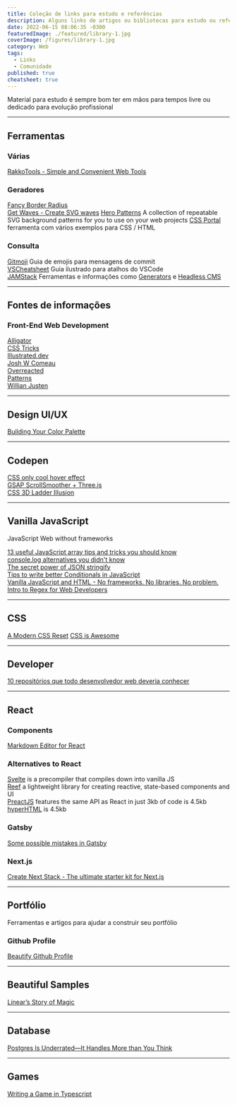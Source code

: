 ```yaml
---
title: Coleção de links para estudo e referências
description: Alguns links de artigos ou bibliotecas para estudo ou referências para desenvolvedores e designers
date: 2022-06-15 08:06:35 -0300
featuredImage: ./featured/library-1.jpg
coverImage: /figures/library-1.jpg
category: Web
tags:
  - Links
  - Comunidade
published: true
cheatsheet: true
---
```


Material para estudo é sempre bom ter em mãos para tempos livre ou dedicado para evolução profissional

---

## Ferramentas

### Várias

[RakkoTools - Simple and Convenient Web Tools](https://en.rakko.tools/)

### Geradores

[Fancy Border Radius](https://9elements.github.io/fancy-border-radius/)  
[Get Waves - Create SVG waves](https://getwaves.io/)
[Hero Patterns](https://heropatterns.com/) A collection of repeatable SVG background patterns for you to use on your web projects
[CSS Portal](https://www.cssportal.com/) ferramenta com vários exemplos para CSS / HTML

### Consulta

[Gitmoji](https://gitmoji.dev/) Guia de emojis para mensagens de commit  
[VSCheatsheet](https://www.vscheatsheet.com/) Guia ilustrado para atalhos do VSCode  
[JAMStack](https://jamstack.org/) Ferramentas e informações como [Generators](https://jamstack.org/generators/) e [Headless CMS](https://jamstack.org/headless-cms/)

---

## Fontes de informações

### Front-End Web Development

[Alligator](https://alligator.io/)  
[CSS Tricks](https://css-tricks.com/)  
[Illustrated.dev](https://illustrated.dev/)  
[Josh W Comeau](https://www.joshwcomeau.com/)  
[Overreacted](https://overreacted.io/)  
[Patterns](https://www.patterns.dev/)  
[Willian Justen](https://willianjusten.com.br/)

---

## Design UI/UX

[Building Your Color Palette](https://www.refactoringui.com/previews/building-your-color-palette)

---

## Codepen

[CSS only cool hover effect](https://codepen.io/t_afif/pen/ExQLWNE)  
[GSAP ScrollSmoother + Three.js](https://codepen.io/cmalven/pen/PoEJvjE)  
[CSS 3D Ladder Illusion](https://codepen.io/pavlovsk/pen/WNMZvMw)

---

## Vanilla JavaScript

JavaScript Web without frameworks

[13 useful JavaScript array tips and tricks you should know](https://dev.to/duomly/13-useful-javascript-array-tips-and-tricks-you-should-know-2jfo)  
[console.log alternatives you didn't know](https://devdojo.com/posandu/consolelog-alternatives-you-didnt-know)  
[The secret power of JSON stringify](https://dev.to/blacksonic/the-secret-power-of-json-stringify-393b)  
[Tips to write better Conditionals in JavaScript](https://dev.to/hellomeghna/tips-to-write-better-conditionals-in-javascript-2189)  
[Vanilla JavaScript and HTML - No frameworks. No libraries. No problem.](https://dev.to/pluralsight/vanilla-javascript-and-html-no-frameworks-no-libraries-no-problem-2n99)  
[Intro to Regex for Web Developers](https://dev.to/chrisachard/intro-to-regex-for-web-developers-2fj4)

---

## CSS

[A Modern CSS Reset](https://dev.to/hankchizljaw/a-modern-css-reset-6p3)
[CSS is Awesome](https://css-fuck-yeah.netlify.app/)

---

## Developer

[10 repositórios que todo desenvolvedor web deveria conhecer](https://medium.com/@anajuliabit/10-reposit%C3%B3rios-que-todo-desenvolvedor-web-deveria-conhecer-61de11b59799)

---

## React

### Components

[Markdown Editor for React](https://github.com/uiwjs/react-md-editor)

### Alternatives to React

[Svelte](https://svelte.dev/blog/write-less-code) is a precompiler that compiles down into vanilla JS  
[Reef](https://github.com/cferdinandi/reef) a lightweight library for creating reactive, state-based components and UI  
[PreactJS](https://preactjs.com) features the same API as React in just 3kb of code is 4.5kb  
[hyperHTML](https://viperhtml.js.org/hyperhtml/documentation/) is 4.5kb

### Gatsby

[Some possible mistakes in Gatsby](https://jenniferwadella.com/blog/all-the-dumb-mistakes-i-made-building-my-first-gatsby-site)

### Next.js

[Create Next Stack - The ultimate starter kit for Next.js](https://www.create-next-stack.com/)

---

## Portfólio

Ferramentas e artigos para ajudar a construir seu portfólio

### Github Profile

[Beautify Github Profile](https://github.com/rzashakeri/beautify-github-profile)

---

## Beautiful Samples

[Linear’s Story of Magic](https://linear.app/readme)

---

## Database

[Postgres Is Underrated—It Handles More than You Think](https://dev.to/heroku/postgres-is-underrated-it-handles-more-than-you-think-4ff3)

---

## Games

[Writing a Game in Typescript](https://dev.to/iamschulz/writing-a-game-in-typescript-13em)

